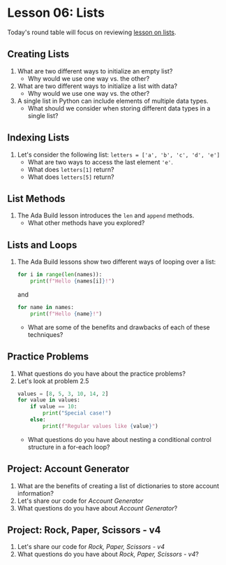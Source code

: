 # Lesson 06: Lists

Today's round table will focus on reviewing [lesson on lists](https://colab.research.google.com/drive/1TK9Enhh0mITZ1649l-r4_gzeg2B3eRRu?usp=sharing).

## Creating Lists
1. What are two different ways to initialize an empty list?
    * Why would we use one way vs. the other?
1. What are two different ways to initialize a list with data?
    * Why would we use one way vs. the other?
1. A single list in Python can include elements of multiple data types.
    * What should we consider when storing different data types in a single list?

## Indexing Lists
1. Let's consider the following list: `letters = ['a', 'b', 'c', 'd', 'e']`
    * What are two ways to access the last element `'e'`.
    * What does `letters[1]` return?
    * What does `letters[5]` return?

## List Methods
1. The Ada Build lesson introduces the `len` and `append` methods.
    * What other methods have you explored?

## Lists and Loops
1. The Ada Build lessons show two different ways of looping over a list:
    ```python
    for i in range(len(names)):
        print(f"Hello {names[i]}!")
    ```
    and
    
    ```python
    for name in names:
        print(f"Hello {name}!")
    ```
    * What are some of the benefits and drawbacks of each of these techniques?

## Practice Problems
1. What questions do you have about the practice problems?
1. Let's look at problem 2.5
    ```python
    values = [8, 5, 3, 10, 14, 2]
    for value in values:
        if value == 10:
            print("Special case!")
        else:
            print(f"Regular values like {value}")
    ```
    * What questions do you have about nesting a conditional control structure in a for-each loop?

## Project: Account Generator
1. What are the benefits of creating a list of dictionaries to store account information?
1. Let's share our code for *Account Generator*
1. What questions do you have about *Account Generator*?

## Project: Rock, Paper, Scissors - v4
1. Let's share our code for *Rock, Paper, Scissors - v4*
1. What questions do you have about *Rock, Paper, Scissors - v4*?
